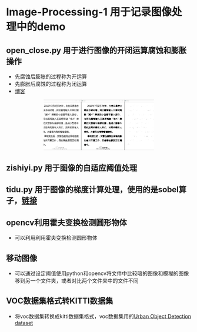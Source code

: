 # Image-Processing-1 用于记录图像处理中的demo 
## open_close.py 用于进行图像的开闭运算腐蚀和膨胀操作
- 先腐蚀后膨胀的过程称为开运算
- 先膨胀后腐蚀的过程称为闭运算
- [博客](https://blog.csdn.net/luxialan/article/details/39481701)
<div align="center">
<img src="./result/img2.jpg"  width="300" />
</div>

## zishiyi.py 用于图像的自适应阈值处理
## tidu.py 用于图像的梯度计算处理，使用的是sobel算子，[链接](https://blog.csdn.net/lovetobelove/article/details/86618324)
## opencv利用霍夫变换检测圆形物体
- 可以利用利用霍夫变换检测圆形物体
## 移动图像
- 可以通过设定阈值使用python和opencv将文件中比较暗的图像和模糊的图像移到另一个文件夹，或者对比两个文件夹中的文件不同
## VOC数据集格式转KITTI数据集
- 将voc数据集转换成kitti数据集格式，voc数据集用的[Urban Object Detection dataset](http://www.rovit.ua.es/dataset/traffic/#explore)
